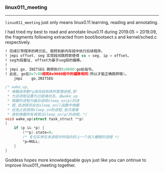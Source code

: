 ### linux011_meeting
---
`linux011_meeting` just only means linux0.11 learning, reading and annotating.

I had tried my best to read and annotate linux0.11 during 2019.05 ~ 2019.09, the fragments following extracted from boot/bootsect.s and kernel/sched.c respectively.
```asm
! 完成引导程序的拷贝后, 跳转到新内存段中执行后续程序。
! jmpi offset, seg 实现段间跳转即使得 cs = seg, ip = offset。
! seg为段基址, offset为基于seg段的偏移。
!
! jmpi go, INITSEG 跳转执行0x9000:go处指令。
! 此处, go在0x7c00段和0x9000段中的偏移相同(所以才能正确跳转哦)。
    jmpi    go,INITSEG
```

```C
/* wake_up,
 * 唤醒由参数*p指向结构体所管理进程,即
 * 为该进程设置为已就绪状态。由wake_up
 * 唤醒的进程为最后调用sleep_on(p)的进
 * 程,该进程将会在sleep_on()函数中唤醒
 * 在他之前调用sleep_on的进程,依次类推
 * 直到唤醒所有调用过sleep_on(p)的进程。*/
void wake_up(struct task_struct **p)
{
    if (p && *p) {
        (**p).state=0;
        /* 复位实参在本进程中所指向的上一个进入睡眠的进程 */
        *p=NULL;
    }
}
```
Goddess hopes more knowledgeable guys just like you can  ontinue to improve linux011_meeting together.
